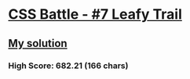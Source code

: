 # [CSS Battle - #7 Leafy Trail](https://cssbattle.dev/play/7)

## [My solution](https://arpadgbondor.github.io/CSSBattle-7/)

### High Score: 682.21 (166 chars)
